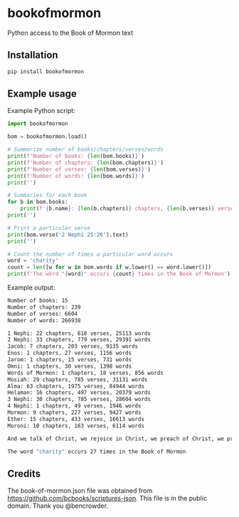 # bookofmormon

Python access to the Book of Mormon text

## Installation

```bash
pip install bookofmormon
```

## Example usage

Example Python script:

```python
import bookofmormon

bom = bookofmormon.load()

# Summarize number of books/chapters/verses/words
print(f'Number of books: {len(bom.books)}')
print(f'Number of chapters: {len(bom.chapters)}')
print(f'Number of verses: {len(bom.verses)}')
print(f'Number of words: {len(bom.words)}')
print('')

# Summaries for each book
for b in bom.books:
    print(f'{b.name}: {len(b.chapters)} chapters, {len(b.verses)} verses, {len(b.words)} words')
print('')

# Print a particular verse
print(bom.verse('2 Nephi 25:26').text)
print('')

# Count the number of times a particular word occurs
word = 'charity'
count = len([w for w in bom.words if w.lower() == word.lower()])
print(f'The word "{word}" occurs {count} times in the Book of Mormon')
```

Example output:

```bash
Number of books: 15
Number of chapters: 239
Number of verses: 6604
Number of words: 266938

1 Nephi: 22 chapters, 618 verses, 25113 words
2 Nephi: 33 chapters, 779 verses, 29391 words
Jacob: 7 chapters, 203 verses, 9135 words
Enos: 1 chapters, 27 verses, 1156 words
Jarom: 1 chapters, 15 verses, 731 words
Omni: 1 chapters, 30 verses, 1398 words
Words of Mormon: 1 chapters, 18 verses, 856 words
Mosiah: 29 chapters, 785 verses, 31131 words
Alma: 63 chapters, 1975 verses, 84944 words
Helaman: 16 chapters, 497 verses, 20379 words
3 Nephi: 30 chapters, 785 verses, 28604 words
4 Nephi: 1 chapters, 49 verses, 1946 words
Mormon: 9 chapters, 227 verses, 9427 words
Ether: 15 chapters, 433 verses, 16613 words
Moroni: 10 chapters, 163 verses, 6114 words

And we talk of Christ, we rejoice in Christ, we preach of Christ, we prophesy of Christ, and we write according to our prophecies, that our children may know to what source they may look for a remission of their sins.

The word "charity" occurs 27 times in the Book of Mormon
```

## Credits

The book-of-mormon.json file was obtained from https://github.com/bcbooks/scriptures-json. This file is in the public domain. Thank you @bencrowder.